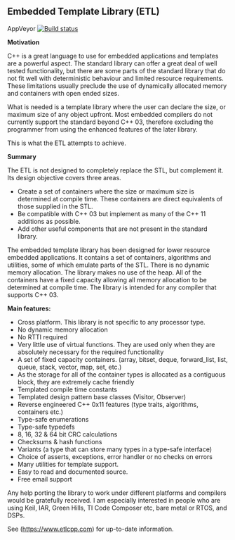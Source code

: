 Embedded Template Library (ETL)
-------------------------

AppVeyor [![Build status](https://ci.appveyor.com/api/projects/status/b7jgecv7unqjw4u0/branch/master?svg=true)](https://ci.appveyor.com/project/jwellbelove/etl/branch/master)

**Motivation**

C++ is a great language to use for embedded applications and templates are a powerful aspect. The standard library can offer a great deal of well tested functionality,  but there are some parts of the standard library that do not fit well with deterministic behaviour and limited resource requirements. These limitations usually preclude the use of dynamically allocated memory and containers with open ended sizes.

What is needed is a template library where the user can declare the size, or maximum size of any object upfront. Most embedded compilers do not currently support the standard beyond C++ 03, therefore excluding the programmer from using the enhanced features of the later library.

This is what the ETL attempts to achieve.

**Summary**

The ETL is not designed to completely replace the STL, but complement it.
Its design objective covers three areas.

- Create a set of containers where the size or maximum size is determined at compile time. These containers are direct equivalents of those supplied in the STL.
- Be compatible with C++ 03 but implement as many of the C++ 11 additions as possible.
- Add other useful components that are not present in the standard library.

The embedded template library has been designed for lower resource embedded applications.
It contains a set of containers, algorithms and utilities, some of which emulate parts of the STL.
There is no dynamic memory allocation. The library makes no use of the heap. All of the containers have a fixed capacity allowing all memory allocation to be determined at compile time.
The library is intended for any compiler that supports C++ 03.

**Main features:**

- Cross platform. This library is not specific to any processor type.
- No dynamic memory allocation
- No RTTI required
- Very little use of virtual functions. They are used only when they are absolutely necessary for the required functionality
- A set of fixed capacity containers. (array, bitset, deque, forward_list, list, queue,  stack, vector, map, set, etc.)
- As the storage for all of the container types is allocated as a contiguous block, they are extremely cache friendly
- Templated compile time constants
- Templated design pattern base classes (Visitor, Observer)
- Reverse engineered C++ 0x11 features (type traits, algorithms, containers etc.)
- Type-safe enumerations
- Type-safe typedefs
- 8, 16, 32 & 64 bit CRC calculations
- Checksums & hash functions
- Variants (a type that can store many types in a type-safe interface)
- Choice of asserts, exceptions, error handler or no checks on errors
- Many utilities for template support.
- Easy to read and documented source.
- Free email support

Any help porting the library to work under different platforms and compilers would be gratefully received.
I am especially interested in people who are using Keil, IAR, Green Hills, TI Code Composer etc, bare metal or RTOS, and DSPs.

See (https://www.etlcpp.com) for up-to-date information.
